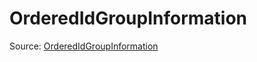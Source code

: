 # OrderedIdGroupInformation

Source: [OrderedIdGroupInformation](../csrc/id_model/contiguity.h#L17)
